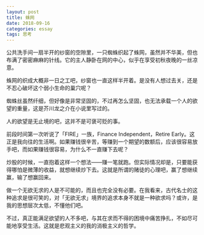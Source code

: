 ```yaml
---
layout: post
title: 蛛网
date: 2018-09-16
categories: essay
tags: 思考
---
```

公共洗手间一扇半开的纱窗的空隙里，一只蜘蛛织起了蛛网，虽然并不华美，但也布满了密密麻麻的针线。它的主人静卧在网的中心，似乎在享受初秋夜晚的一丝凉意。

蛛网的织成大概非一日之工吧，纱窗也一直这样半开着。是没有人想过去关，还是不忍心破坏这个弱小生命的巢穴呢？

蜘蛛丝虽然纤细，但好像是非常坚固的，不过再怎么坚固，也无法承载一个人的欲望的重量，这是芥川龙之介在小说里写过的。

人的欲望是无止境的吧，这并不是可褒可贬的事。

前段时间第一次听说了「FIRE」一族，Finance Independent，Retire Early。这正是我向往的生活啊。如果赚钱很辛苦，等赚到一个期望的数额后，应该很容易放手吧，而如果赚钱很容易，为什么不一直赚下去呢？

炒股的时候，一直抱着这样一个想法——赚一笔就跑。但实际情况却是，只要能获得哪怕是微薄的收益，就想继续炒下去。这就是所谓的赌徒的心理吧，赢了想继续赢，输了想赢回来。

做一个无欲无求的人是不可能的，而且也完全没有必要。在我看来，古代名士的这种追求是很可笑的，对「无欲无求」境界的追求本身不就是一种欲求吗？或许，是我的思想层次太低，不懂他们吧。

不过，真正能满足欲望的人不多吧，与其在求而不得的困境中痛苦挣扎，不如尽可能地享受生活。这就是悲观主义的我的消极主义的哲学。